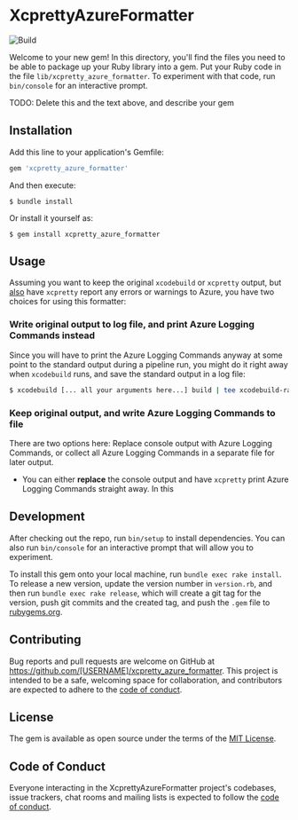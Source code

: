 # XcprettyAzureFormatter

![Build](https://github.com/lasseporsch/xcpretty-azure-formatter/actions/workflows/main.yml/badge.svg)

Welcome to your new gem! In this directory, you'll find the files you need to be able to package up your Ruby library into a gem. Put your Ruby code in the file `lib/xcpretty_azure_formatter`. To experiment with that code, run `bin/console` for an interactive prompt.

TODO: Delete this and the text above, and describe your gem

## Installation

Add this line to your application's Gemfile:

```ruby
gem 'xcpretty_azure_formatter'
```

And then execute:

    $ bundle install

Or install it yourself as:

    $ gem install xcpretty_azure_formatter

## Usage

Assuming you want to keep the original `xcodebuild` or `xcpretty` output, but <u>also</u> have `xcpretty` report any errors or warnings to Azure, you have two choices for using this formatter:

### Write original output to log file, and print Azure Logging Commands instead
Since you will have to print the Azure Logging Commands anyway at some point to the standard output during a pipeline run, you might do it right away when `xcodebuild` runs, and save the standard output in a log file:
```bash
$ xcodebuild [... all your arguments here...] build | tee xcodebuild-raw.log | xcpretty -f `xcpretty-azure-formatter` 
```

### Keep original output, and write Azure Logging Commands to file

There are two options here: Replace console output with Azure Logging Commands, or collect all Azure Logging Commands in a separate file for later output. 

- You can either <b>replace</b> the console output and have `xcpretty` print Azure Logging Commands straight away. In this

## Development

After checking out the repo, run `bin/setup` to install dependencies. You can also run `bin/console` for an interactive prompt that will allow you to experiment.

To install this gem onto your local machine, run `bundle exec rake install`. To release a new version, update the version number in `version.rb`, and then run `bundle exec rake release`, which will create a git tag for the version, push git commits and the created tag, and push the `.gem` file to [rubygems.org](https://rubygems.org).

## Contributing

Bug reports and pull requests are welcome on GitHub at https://github.com/[USERNAME]/xcpretty_azure_formatter. This project is intended to be a safe, welcoming space for collaboration, and contributors are expected to adhere to the [code of conduct](https://github.com/[USERNAME]/xcpretty_azure_formatter/blob/master/CODE_OF_CONDUCT.md).

## License

The gem is available as open source under the terms of the [MIT License](https://opensource.org/licenses/MIT).

## Code of Conduct

Everyone interacting in the XcprettyAzureFormatter project's codebases, issue trackers, chat rooms and mailing lists is expected to follow the [code of conduct](https://github.com/[USERNAME]/xcpretty_azure_formatter/blob/master/CODE_OF_CONDUCT.md).
